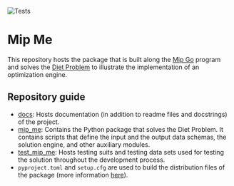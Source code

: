 ![Tests](https://github.com/filipeferraz/mip_me/actions/workflows/test.yml/badge.svg?branch=develop)

# Mip Me
This repository hosts the package that is built along the 
[Mip Go](https://www.mipwise.com/mip-go) program and solves the 
[Diet Problem](docs/diet_problem.ipynb) to illustrate the implementation of 
an optimization engine.

## Repository guide
- [docs](docs): Hosts documentation (in addition to readme files and docstrings)
  of the project.
- [mip_me](mip_me): Contains the Python package that solves the Diet Problem.
  It contains scripts that define the input and the output data schemas, the 
  solution engine, and other auxiliary modules.
- [test_mip_me](test_mip_me): Hosts testing suits and testing data sets used 
  for testing the solution throughout the development process.
- `pyproject.toml` and `setup.cfg` are used to build the distribution files 
  of the package (more information [here](https://github.com/mipwise/mip-go/blob/main/6_deploy/1_distribution_package/README.md)).